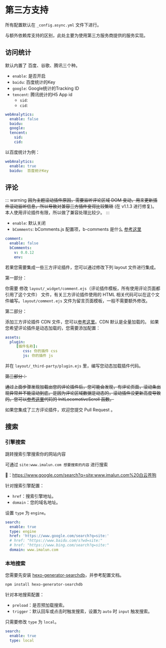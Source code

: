 # 第三方支持

所有配置默认在 `_config.async.yml` 文件下进行。

与额外依赖库支持的区别，此处主要为使用第三方服务商提供的服务实现。
## 访问统计
默认内置了 百度、谷歌、腾讯三个种。

- `enable`: 是否开启
- `baidu`: 百度统计的Key
- `google`: Google统计的Tracking ID
- `tencent`: 腾讯统计的H5 App id
    - `sid`:
    - `cid`:

``` yaml
webAnalytics:  
  enable: false
  baidu:   
  google:  
  tencent: 
    sid:
    cid:
```
以百度统计为例：
``` yaml
webAnalytics:  
  enable: true
  baidu:  百度统计Key
```

## 评论
::: warning
~~因为主题滚动插件原因，需要监听评论区域 DOM 变动，用来更新插件滚动监听信息，所以导致对兼容三方插件变得比较繁琐~~ (在 v1.1.3 进行修复)。本人使用评论插件有限，所以做了兼容处理比较少。
:::

- `enable`: 默认关闭
- `bComments`: bComments.js 配置项，b-comments 是什么 [参考这里](https://github.com/MaLuns/bcommentjs)

```yaml
comment:
  enable: false
  bComments:
    v: 0.0.12
    env: 
```
若果您需要集成一些三方评论插件，您可以通过修改下列 layout 文件进行集成。

第一部分：

你需要 修改 `layout/_widget/comment.ejs`（评论插件模板，所有使用评论页面都引用了这个文件） 文件，有关三方评论插件使用的 HTML 相关代码可以在这个文件编写。`layout/comment.ejs` 文件为留言页面模板，一般不需要额外修改。

第二部分：

添加三方评论插件 CDN 文件，您可以[参考这里](/guide/config.html#cdn)。CDN 默认是全量加载的。
如果您希望评论插件是动态加载的，您需要添加配置：
```yaml
assets:
  plugin:
     [插件名称]: 
        css: 你的插件 css
        js: 你的插件 js
```
并在 `layout/_third-party/plugin.ejs` 里，编写您动态加载插件代码。

~~第三部分：~~

~~通过上面步骤发现加载出您的评论插件后，您可能会发现，有评论页面，滚动条出现异常并不能滚动到底。是因为评论区域数据是动态的，滚动插件没更新高度导致的。您可以[参考这里](https://github.com/MaLuns/hexo-theme-async/blob/415eba005dffe1e42b10c7b9c104e901542a9dc7/source/js/main.js)代码的 InitLocomotiveScroll 函数。~~

如果您集成了三方评论插件，欢迎您提交 Pull Request 。


## 搜索

### 引擎搜索

跳转搜索引擎搜索你的网站内容

可通过 `site:www.imalun.com 想要搜索的内容` 进行搜索

🌰：<https://www.google.com/search?q=site:www.imalun.com%20白云苍狗>

针对搜索引擎配置：
- `href`：搜索引擎地址。
- `domain`：您的域名地址。

设置 `type` 为 `engine`。
```yaml {3}
search:
  enable: true
  type: engine
  href: 'https://www.google.com/search?q=site:'
  # href: "https://www.baidu.com/s?wd=site:"
  # href: "https://www.bing.com/search?q=site:"
  domain: www.imalun.com
```

### 本地搜索

您需要先安装 [hexo-generator-searchdb](https://github.com/next-theme/hexo-generator-searchdb)，并参考配置文档。

```bash
npm install hexo-generator-searchdb
```

针对本地搜索配置：
- `preload`：是否预加载搜索。
- `trigger`：默认回车或点击时触发搜索，设置为 `auto` 时 `input` 触发搜索。

只需要修改 `type` 为 `local`。

```yaml {3}
search:
  enable: true
  type: local
```